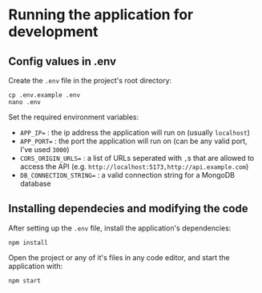 # Running the application for development

## Config values in .env

Create the `.env` file in the project's root directory:

```shell
cp .env.example .env
nano .env
```

Set the required environment variables:

- `APP_IP=` : the ip address the application will run on (usually `localhost`)
- `APP_PORT=` : the port the application will run on (can be any valid port, I've used `3000`)
- `CORS_ORIGIN_URLS=` : a list of URLs seperated with `,`s that are allowed to access the API (e.g. `http://localhost:5173,http://api.example.com`)
- `DB_CONNECTION_STRING=` : a valid connection string for a MongoDB database

## Installing dependecies and modifying the code

After setting up the `.env` file, install the application's dependencies:

```shell
npm install
```

Open the project or any of it's files in any code editor, and start the application with:

```shell
npm start
```
